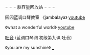 

= = = 脑容量回收站 = = =

园园蓝调口琴教室 《jambalaya》 [youtube](https://www.youtube.com/watch?v=cAg42r9PaHE)

《what a wonderful world》 [youtube](https://www.youtube.com/watch?v=C9ApUAi7D8A)

[吐音](https://www.youtube.com/watch?v=k_OnIzxm4qo)
(蓝调口琴网 初级第九课 吐音)

《you are my sunshine》 [_](https://www.youtube.com/watch?v=DDpU6syOZZk)
